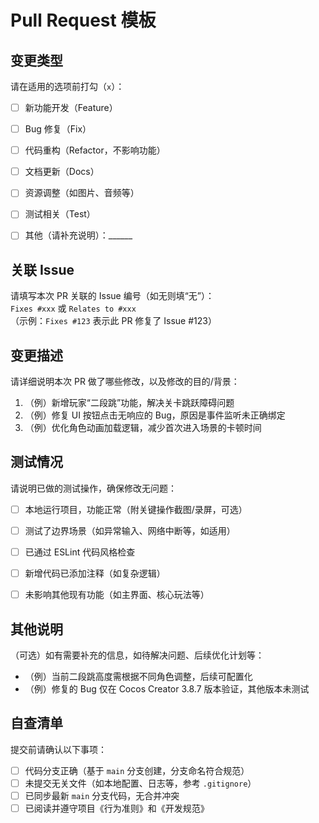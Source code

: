 # Pull Request 模板

## 变更类型
请在适用的选项前打勾（`x`）：
- [ ] 新功能开发（Feature）
- [ ] Bug 修复（Fix）
- [ ] 代码重构（Refactor，不影响功能）
- [ ] 文档更新（Docs）
- [ ] 资源调整（如图片、音频等）
- [ ] 测试相关（Test）
- [ ] 其他（请补充说明）：______


## 关联 Issue
请填写本次 PR 关联的 Issue 编号（如无则填“无”）：  
`Fixes #xxx` 或 `Relates to #xxx`  
（示例：`Fixes #123` 表示此 PR 修复了 Issue #123）


## 变更描述
请详细说明本次 PR 做了哪些修改，以及修改的目的/背景：
1. （例）新增玩家“二段跳”功能，解决关卡跳跃障碍问题
2. （例）修复 UI 按钮点击无响应的 Bug，原因是事件监听未正确绑定
3. （例）优化角色动画加载逻辑，减少首次进入场景的卡顿时间


## 测试情况
请说明已做的测试操作，确保修改无问题：
- [ ] 本地运行项目，功能正常（附关键操作截图/录屏，可选）
- [ ] 测试了边界场景（如异常输入、网络中断等，如适用）
- [ ] 已通过 ESLint 代码风格检查
- [ ] 新增代码已添加注释（如复杂逻辑）
- [ ] 未影响其他现有功能（如主界面、核心玩法等）


## 其他说明
（可选）如有需要补充的信息，如待解决问题、后续优化计划等：
- （例）当前二段跳高度需根据不同角色调整，后续可配置化
- （例）修复的 Bug 仅在 Cocos Creator 3.8.7 版本验证，其他版本未测试


## 自查清单
提交前请确认以下事项：
- [ ] 代码分支正确（基于 `main` 分支创建，分支命名符合规范）
- [ ] 未提交无关文件（如本地配置、日志等，参考 `.gitignore`）
- [ ] 已同步最新 `main` 分支代码，无合并冲突
- [ ] 已阅读并遵守项目《行为准则》和《开发规范》